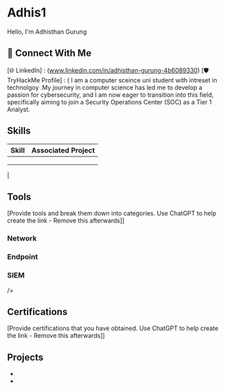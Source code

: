 # Adhis1

 Hello, I'm Adhisthan Gurung

 ## 🔗 Connect With Me  
 
[🌐 LinkedIn] : (www.linkedin.com/in/adhisthan-gurung-4b6089330)
[🛡️ TryHackMe Profile] : (
I am a computer sceince uni student with intreset in technolgoy .My journey in computer science has led me to develop a passion for cybersecurity, and I am now eager to transition into this field, specifically aiming to join a Security Operations Center (SOC) as a Tier 1 Analyst.

## Skills


| Skill                                         | Associated Project         |
|-----------------------------------------------|----------------------------|
|                    | |
|                                               | |
|                                               | |
|

## Tools
[Provide tools and break them down into categories. Use ChatGPT to help create the link - Remove this afterwards]]

### Network
<div>
  
</div>

### Endpoint
<div>
  
</div>

### SIEM
<div>
  />
</div>

## Certifications
[Provide certifications that you have obtained. Use ChatGPT to help create the link - Remove this afterwards]]
<div>


</div>

## Projects
- 
- 
